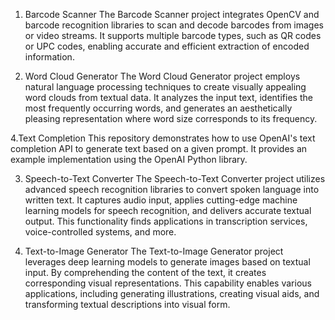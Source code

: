 1. Barcode Scanner
The Barcode Scanner project integrates OpenCV and barcode recognition libraries to scan and decode barcodes from images or video streams. 
It supports multiple barcode types, such as QR codes or UPC codes, enabling accurate and efficient extraction of encoded information.

2. Word Cloud Generator
The Word Cloud Generator project employs natural language processing techniques to create visually appealing word clouds from textual data. 
It analyzes the input text, identifies the most frequently occurring words, and generates an aesthetically pleasing representation where word size corresponds to its frequency.

4.Text Completion
This repository demonstrates how to use OpenAI's text completion API to generate text based on a given prompt. It provides an example implementation using the OpenAI Python library.

3. Speech-to-Text Converter
The Speech-to-Text Converter project utilizes advanced speech recognition libraries to convert spoken language into written text.
It captures audio input, applies cutting-edge machine learning models for speech recognition, and delivers accurate textual output. This functionality finds applications in transcription services, voice-controlled systems, and more.

4. Text-to-Image Generator
The Text-to-Image Generator project leverages deep learning models to generate images based on textual input. 
By comprehending the content of the text, it creates corresponding visual representations. This capability enables various applications, including generating illustrations, creating visual aids, and transforming textual descriptions into visual form.
